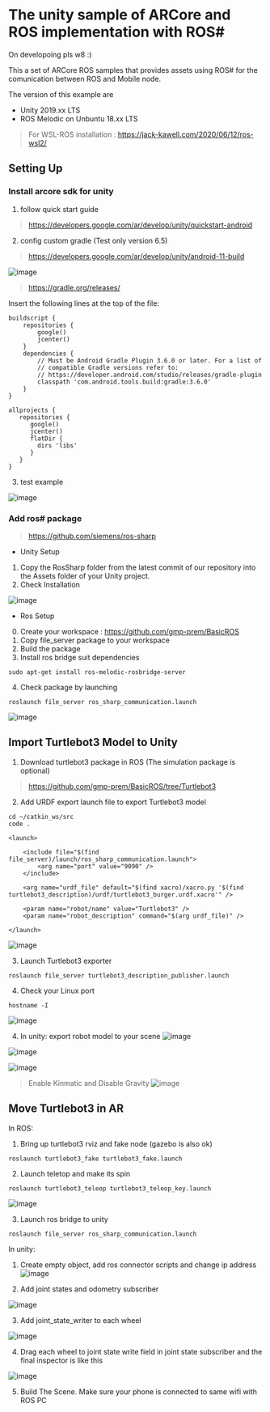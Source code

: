 # The unity sample of ARCore and ROS implementation with ROS#


On developoing pls w8 :)

This a set of ARCore ROS samples that provides assets using ROS#  for the comunication between ROS and Mobile node.

The version of this example are
- Unity 2019.xx LTS
- ROS Melodic on Unbuntu 18.xx LTS
> For WSL-ROS installation : https://jack-kawell.com/2020/06/12/ros-wsl2/

## Setting Up
### Install arcore sdk for unity
1. follow quick start guide
> https://developers.google.com/ar/develop/unity/quickstart-android

2. config custom gradle (Test only version 6.5)
> https://developers.google.com/ar/develop/unity/android-11-build


![image](https://user-images.githubusercontent.com/55285546/126052974-392d5c8e-e502-4feb-9011-af7fd31f54e3.png)

> https://gradle.org/releases/

Insert the following lines at the top of the file:
```
buildscript {
    repositories {
        google()
        jcenter()
    }
    dependencies {
        // Must be Android Gradle Plugin 3.6.0 or later. For a list of
        // compatible Gradle versions refer to:
        // https://developer.android.com/studio/releases/gradle-plugin
        classpath 'com.android.tools.build:gradle:3.6.0'
    }
}

allprojects {
   repositories {
      google()
      jcenter()
      flatDir {
        dirs 'libs'
      }
   }
}
```

3. test example

![image](https://user-images.githubusercontent.com/55285546/126052090-4671cc0a-0f7a-4c69-9861-010d1f6f8bbb.png)

### Add ros# package
> https://github.com/siemens/ros-sharp
- Unity Setup
1. Copy the RosSharp folder from the latest commit of our repository into the Assets folder of your Unity project.
2. Check Installation

![image](https://user-images.githubusercontent.com/55285546/126052377-b42d6bd5-4e7a-4aa8-9eb8-6a2bc849f7f1.png)

- Ros Setup
0. Create your workspace   : https://github.com/gmp-prem/BasicROS
1. Copy file_server package to your workspace
2. Build the package
3. Install ros bridge suit dependencies
```
sudo apt-get install ros-melodic-rosbridge-server
```
4. Check package by launching
```
roslaunch file_server ros_sharp_communication.launch
```
![image](https://user-images.githubusercontent.com/55285546/126057617-56ea82dd-ca2b-41a9-a07b-8107663e8edf.png)


## Import Turtlebot3 Model to Unity
1. Download turtlebot3 package in ROS (The simulation package is optional)
> https://github.com/gmp-prem/BasicROS/tree/Turtlebot3
2. Add URDF export launch file to export Turtlebot3 model
```
cd ~/catkin_ws/src
code .
```
```
<launch>

	<include file="$(find file_server)/launch/ros_sharp_communication.launch">
		<arg name="port" value="9090" />
	</include>

	<arg name="urdf_file" default="$(find xacro)/xacro.py '$(find turtlebot3_description)/urdf/turtlebot3_burger.urdf.xacro'" />
	
	<param name="robot/name" value="Turtlebot3" />
	<param name="robot_description" command="$(arg urdf_file)" />

</launch>
```
![image](https://user-images.githubusercontent.com/55285546/126057972-a7e68ad3-9f19-499b-880f-a8cb68083b92.png)



3. Launch Turtlebot3 exporter
```
roslaunch file_server turtlebot3_description_publisher.launch
```
4. Check your Linux port
```
hostname -I
```
![image](https://user-images.githubusercontent.com/55285546/126058220-191ada18-0145-4a2b-8e6b-06b7888e0e1d.png)


4. In unity: export robot model to your scene
![image](https://user-images.githubusercontent.com/55285546/126058305-391f6405-19d1-44e6-9efd-7db90b1b91c3.png)

![image](https://user-images.githubusercontent.com/55285546/126058347-c983aa1d-495a-4681-b3ca-db6cc6a4e649.png)

![image](https://user-images.githubusercontent.com/55285546/126059012-55404993-8670-4582-a204-9ab08f3c3316.png)

> Enable Kinmatic and Disable Gravity
![image](https://user-images.githubusercontent.com/55285546/126060039-1d275390-a2cc-4dd9-9f8c-2e171314fdfa.png)



## Move Turtlebot3 in AR
In ROS:
1. Bring up turtlebot3 rviz and fake node (gazebo is also ok)
```
roslaunch turtlebot3_fake turtlebot3_fake.launch
```

2. Launch teletop and make its spin
```
roslaunch turtlebot3_teleop turtlebot3_teleop_key.launch
```
![image](https://user-images.githubusercontent.com/55285546/126059759-ae5a5599-9611-438a-8735-1709507c5859.png)



3. Launch ros bridge to unity
```
roslaunch file_server ros_sharp_communication.launch
```




In unity:
1. Create empty object, add ros connector scripts and change ip address
![image](https://user-images.githubusercontent.com/55285546/126059233-40f331d9-90ac-4219-ab9a-7c9b6447361c.png)

2. Add joint states and odometry subscriber

![image](https://user-images.githubusercontent.com/55285546/126059345-53e0153b-57de-4a7e-823e-2b66df9a60d6.png)

3. Add joint_state_writer to each wheel
 
![image](https://user-images.githubusercontent.com/55285546/126059381-07a8169e-e253-434a-a02c-77d8b1aea953.png)

4. Drag each wheel to joint state write field in joint state subscriber and the final inspector is like this

![image](https://user-images.githubusercontent.com/55285546/126059437-d9264bf8-81ca-48be-b2f6-dee2007c4b93.png)

5. Build The Scene. Make sure your phone is connected to same wifi with ROS PC


